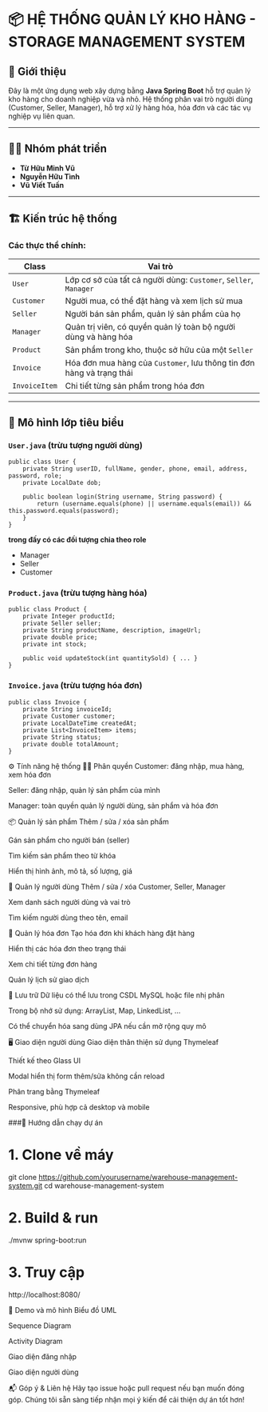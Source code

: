 # 📦 HỆ THỐNG QUẢN LÝ KHO HÀNG - STORAGE MANAGEMENT SYSTEM

## 🧩 Giới thiệu

Đây là một ứng dụng web xây dựng bằng **Java Spring Boot** hỗ trợ quản lý kho hàng cho doanh nghiệp vừa và nhỏ. Hệ thống phân vai trò người dùng (Customer, Seller, Manager), hỗ trợ xử lý hàng hóa, hóa đơn và các tác vụ nghiệp vụ liên quan.

---

## 👨‍💻 Nhóm phát triển

- **Từ Hữu Minh Vũ**  
- **Nguyễn Hữu Tình**  
- **Vũ Viết Tuấn**

---

## 🏗️ Kiến trúc hệ thống

### Các thực thể chính:

| Class        | Vai trò                                                            |
|--------------|---------------------------------------------------------------------|
| `User`       | Lớp cơ sở của tất cả người dùng: `Customer`, `Seller`, `Manager`  |
| `Customer`   | Người mua, có thể đặt hàng và xem lịch sử mua                      |
| `Seller`     | Người bán sản phẩm, quản lý sản phẩm của họ                        |
| `Manager`    | Quản trị viên, có quyền quản lý toàn bộ người dùng và hàng hóa     |
| `Product`    | Sản phẩm trong kho, thuộc sở hữu của một `Seller`                 |
| `Invoice`    | Hóa đơn mua hàng của `Customer`, lưu thông tin đơn hàng và trạng thái |
| `InvoiceItem`| Chi tiết từng sản phẩm trong hóa đơn                              |

---

## 🧱 Mô hình lớp tiêu biểu

### `User.java` (trừu tượng người dùng)

```
public class User {
    private String userID, fullName, gender, phone, email, address, password, role;
    private LocalDate dob;
    
    public boolean login(String username, String password) {
        return (username.equals(phone) || username.equals(email)) && this.password.equals(password);
    }
}
```
**trong đấy có các đối tượng chia theo role**
- Manager
- Seller
- Customer
### `Product.java` (trừu tượng hàng hóa)

```
public class Product {
    private Integer productId;
    private Seller seller;
    private String productName, description, imageUrl;
    private double price;
    private int stock;
    
    public void updateStock(int quantitySold) { ... }
}
```
### `Invoice.java` (trừu tượng hóa đơn)

```
public class Invoice {
    private String invoiceId;
    private Customer customer;
    private LocalDateTime createdAt;
    private List<InvoiceItem> items;
    private String status;
    private double totalAmount;
}
```
⚙️ Tính năng hệ thống
👨‍⚖️ Phân quyền
Customer: đăng nhập, mua hàng, xem hóa đơn

Seller: đăng nhập, quản lý sản phẩm của mình

Manager: toàn quyền quản lý người dùng, sản phẩm và hóa đơn

📦 Quản lý sản phẩm
Thêm / sửa / xóa sản phẩm

Gán sản phẩm cho người bán (seller)

Tìm kiếm sản phẩm theo từ khóa

Hiển thị hình ảnh, mô tả, số lượng, giá

👥 Quản lý người dùng
Thêm / sửa / xóa Customer, Seller, Manager

Xem danh sách người dùng và vai trò

Tìm kiếm người dùng theo tên, email

🧾 Quản lý hóa đơn
Tạo hóa đơn khi khách hàng đặt hàng

Hiển thị các hóa đơn theo trạng thái

Xem chi tiết từng đơn hàng

Quản lý lịch sử giao dịch

💾 Lưu trữ
Dữ liệu có thể lưu trong CSDL MySQL hoặc file nhị phân

Trong bộ nhớ sử dụng: ArrayList, Map, LinkedList, ...

Có thể chuyển hóa sang dùng JPA nếu cần mở rộng quy mô

🖥️ Giao diện người dùng
Giao diện thân thiện sử dụng Thymeleaf

Thiết kế theo Glass UI

Modal hiển thị form thêm/sửa không cần reload

Phân trang bằng Thymeleaf

Responsive, phù hợp cả desktop và mobile

###🚀 Hướng dẫn chạy dự án

# 1. Clone về máy
git clone https://github.com/yourusername/warehouse-management-system.git
cd warehouse-management-system

# 2. Build & run
./mvnw spring-boot:run

# 3. Truy cập
http://localhost:8080/

📸 Demo và mô hình
Biểu đồ UML


Sequence Diagram


Activity Diagram


Giao diện đăng nhập


Giao diện người dùng



📬 Góp ý & Liên hệ
Hãy tạo issue hoặc pull request nếu bạn muốn đóng góp.
Chúng tôi sẵn sàng tiếp nhận mọi ý kiến để cải thiện dự án tốt hơn!


